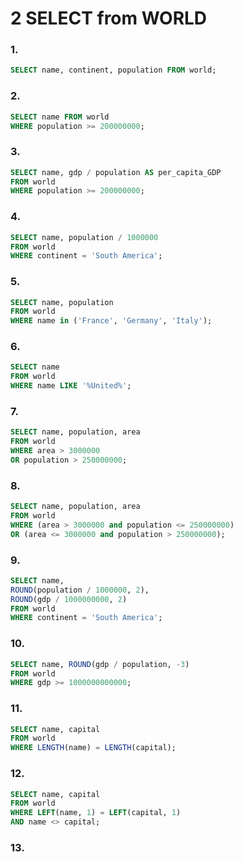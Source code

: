 # 2 SELECT from WORLD

### 1.

```SQL
SELECT name, continent, population FROM world;
```

### 2.

```SQL
SELECT name FROM world
WHERE population >= 200000000;
```

### 3.

```SQL
SELECT name, gdp / population AS per_capita_GDP
FROM world
WHERE population >= 200000000;
```

### 4.

```SQL
SELECT name, population / 1000000
FROM world
WHERE continent = 'South America';
```

### 5.

```SQL
SELECT name, population
FROM world
WHERE name in ('France', 'Germany', 'Italy');
```

### 6.

```SQL
SELECT name
FROM world
WHERE name LIKE '%United%';
```

### 7.

```SQL
SELECT name, population, area
FROM world
WHERE area > 3000000
OR population > 250000000;
```

### 8.

```SQL
SELECT name, population, area
FROM world
WHERE (area > 3000000 and population <= 250000000)
OR (area <= 3000000 and population > 250000000);
```

### 9.

```SQL
SELECT name,
ROUND(population / 1000000, 2),
ROUND(gdp / 1000000000, 2)
FROM world
WHERE continent = 'South America';
```

### 10.

```SQL
SELECT name, ROUND(gdp / population, -3)
FROM world
WHERE gdp >= 1000000000000;
```

### 11.

```SQL
SELECT name, capital
FROM world
WHERE LENGTH(name) = LENGTH(capital);
```

### 12.

```SQL
SELECT name, capital
FROM world
WHERE LEFT(name, 1) = LEFT(capital, 1)
AND name <> capital;
```

<!-- TODO - stuck on 13. -->

### 13.

```SQL

```
